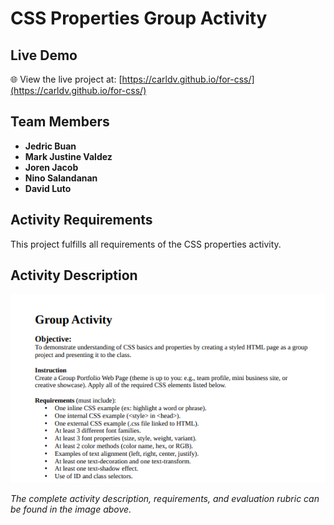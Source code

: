 # CSS Properties Group Activity

## Live Demo

🌐 View the live project at: [https://carldv.github.io/for-css/](https://carldv.github.io/for-css/)

## Team Members

- **Jedric Buan**
- **Mark Justine Valdez**
- **Joren Jacob**
- **Nino Salandanan**
- **David Luto**

## Activity Requirements

This project fulfills all requirements of the CSS properties activity.

## Activity Description

![Activity Description and Rubric](act.png)

*The complete activity description, requirements, and evaluation rubric can be found in the image above.*

